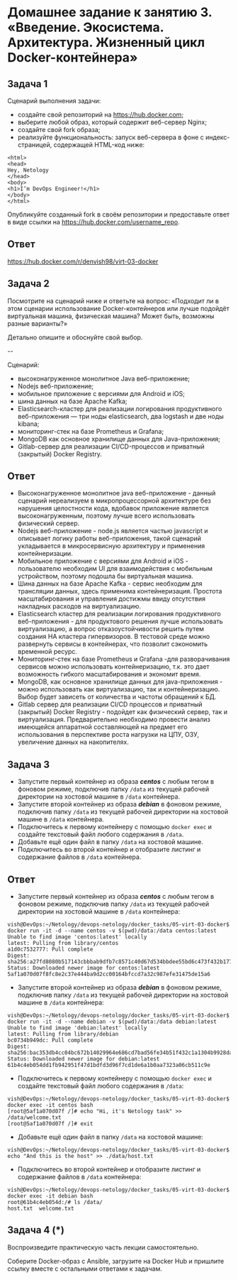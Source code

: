 # Домашнее задание к занятию 3. «Введение. Экосистема. Архитектура. Жизненный цикл Docker-контейнера»


## Задача 1

Сценарий выполнения задачи:

- создайте свой репозиторий на https://hub.docker.com;
- выберите любой образ, который содержит веб-сервер Nginx;
- создайте свой fork образа;
- реализуйте функциональность:
запуск веб-сервера в фоне с индекс-страницей, содержащей HTML-код ниже:
```
<html>
<head>
Hey, Netology
</head>
<body>
<h1>I’m DevOps Engineer!</h1>
</body>
</html>
```

Опубликуйте созданный fork в своём репозитории и предоставьте ответ в виде ссылки на https://hub.docker.com/username_repo.

## Ответ

https://hub.docker.com/r/denvish98/virt-03-docker

## Задача 2

Посмотрите на сценарий ниже и ответьте на вопрос:
«Подходит ли в этом сценарии использование Docker-контейнеров или лучше подойдёт виртуальная машина, физическая машина? Может быть, возможны разные варианты?»

Детально опишите и обоснуйте свой выбор.

--

Сценарий:

- высоконагруженное монолитное Java веб-приложение;
- Nodejs веб-приложение;
- мобильное приложение c версиями для Android и iOS;
- шина данных на базе Apache Kafka;
- Elasticsearch-кластер для реализации логирования продуктивного веб-приложения — три ноды elasticsearch, два logstash и две ноды kibana;
- мониторинг-стек на базе Prometheus и Grafana;
- MongoDB как основное хранилище данных для Java-приложения;
- Gitlab-сервер для реализации CI/CD-процессов и приватный (закрытый) Docker Registry.

## Ответ

- Высоконагруженное монолитное java веб-приложение -  данный сценарий нереализуем в микропроцессорной архитектуре без нарушения целостности кода, вдобавок приложение является высоконагруженным, поэтому лучше всего использовать физический сервер.
- Nodejs веб-приложение - node.js является частью javascript и описывает логику работы веб-приложения, такой сценарий укладывается в микросервисную архитектуру и применения контейнеризации.
- Мобильное приложение c версиями для Android и iOS - пользователю необходим UI для взаимодействия с мобильным устройством, поэтому подошла бы виртуальная машина.
- Шина данных на базе Apache Kafka - сервис необходим для трансляции данных, здесь применима контейнеризация. Простота масштабирования и управления достижмы ввиду отсутствия накладных расходов на виртуализацию.
- Elasticsearch кластер для реализации логирования продуктивного веб-приложения - для продуктового решения лучше использовать виртуализацию, а вопрос отказоустойчивости решить путем создания HA кластера гипервизоров. В тестовой среде можно развернуть сервисы в  контейнерах, что позволит сэкономить временной ресурс.
- Мониторинг-стек на базе Prometheus и Grafana -для разворачивания сервисов можно использовать контейнеризацию, т.к. это дает возможность гибкого масштабирования и экономит время.
- MongoDB, как основное хранилище данных для java-приложения - можно использовать как виртуализацию, так и контейнеризацию. Выбор будет зависеть от количества и частоты обращений к БД.
- Gitlab сервер для реализации CI/CD процессов и приватный (закрытый) Docker Registry -  подойдет как физический сервер, так и виртуализация. Предварительно необходимо провести анализ имеющейся аппаратной составляющей на предмет его использования в перспективе роста нагрузки на ЦПУ, ОЗУ, увеличение данных на накопителях.

## Задача 3

- Запустите первый контейнер из образа ***centos*** c любым тегом в фоновом режиме, подключив папку ```/data``` из текущей рабочей директории на хостовой машине в ```/data``` контейнера.
- Запустите второй контейнер из образа ***debian*** в фоновом режиме, подключив папку ```/data``` из текущей рабочей директории на хостовой машине в ```/data``` контейнера.
- Подключитесь к первому контейнеру с помощью ```docker exec``` и создайте текстовый файл любого содержания в ```/data```.
- Добавьте ещё один файл в папку ```/data``` на хостовой машине.
- Подключитесь во второй контейнер и отобразите листинг и содержание файлов в ```/data``` контейнера.

## Ответ
- Запустите первый контейнер из образа ***centos*** c любым тегом в фоновом режиме, подключив папку ```/data``` из текущей рабочей директории на хостовой машине в ```/data``` контейнера:
```
vish@DevOps:~/Netology/devops-netology/docker_tasks/05-virt-03-docker$ docker run -it -d --name centos -v $(pwd)/data:/data centos:latest
Unable to find image 'centos:latest' locally
latest: Pulling from library/centos
a1d0c7532777: Pull complete 
Digest: sha256:a27fd8080b517143cbbbab9dfb7c8571c40d67d534bbdee55bd6c473f432b177
Status: Downloaded newer image for centos:latest
5af1a070d07f8fc8e2c37e444ba9d2cc00164bfccd7a32c987efe31475de15a6
```
- Запустите второй контейнер из образа ***debian*** в фоновом режиме, подключив папку ```/data``` из текущей рабочей директории на хостовой машине в ```/data``` контейнера:
```
vish@DevOps:~/Netology/devops-netology/docker_tasks/05-virt-03-docker$ docker run -it -d --name debian -v $(pwd)/data:/data debian:latest
Unable to find image 'debian:latest' locally
latest: Pulling from library/debian
bc0734b949dc: Pull complete 
Digest: sha256:bac353db4cc04bc672b14029964e686cd7bad56fe34b51f432c1a1304b9928da
Status: Downloaded newer image for debian:latest
61b4c4eb054dd1fb942951f47d1bdfd3d96f7cd1de6a1b0aa7323a06cb511c9e
```

- Подключитесь к первому контейнеру с помощью ```docker exec``` и создайте текстовый файл любого содержания в ```/data```:
```
vish@DevOps:~/Netology/devops-netology/docker_tasks/05-virt-03-docker$ docker exec -it centos bash
[root@5af1a070d07f /]# echo "Hi, it's Netology task" >> /data/welcome.txt
[root@5af1a070d07f /]# exit
```

- Добавьте ещё один файл в папку ```/data``` на хостовой машине:
```
vish@DevOps:~/Netology/devops-netology/docker_tasks/05-virt-03-docker$ echo "And this is the host" >> ./data/host.txt
```

- Подключитесь во второй контейнер и отобразите листинг и содержание файлов в ```/data``` контейнера:
```
vish@DevOps:~/Netology/devops-netology/docker_tasks/05-virt-03-docker$ docker exec -it debian bash
root@61b4c4eb054d:/# ls /data/
host.txt  welcome.txt
```






## Задача 4 (*)

Воспроизведите практическую часть лекции самостоятельно.

Соберите Docker-образ с Ansible, загрузите на Docker Hub и пришлите ссылку вместе с остальными ответами к задачам.

